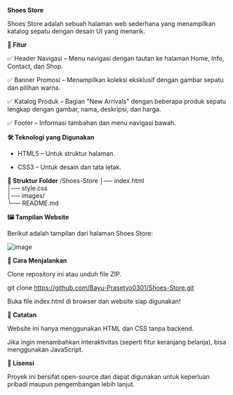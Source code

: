 **Shoes Store**

Shoes Store adalah sebuah halaman web sederhana yang menampilkan katalog sepatu dengan desain UI yang menarik.

**📌 Fitur**

✅ Header Navigasi – Menu navigasi dengan tautan ke halaman Home, Info, Contact, dan Shop.

✅ Banner Promosi – Menampilkan koleksi eksklusif dengan gambar sepatu dan pilihan warna.

✅ Katalog Produk – Bagian "New Arrivals" dengan beberapa produk sepatu lengkap dengan gambar, nama, deskripsi, dan harga.

✅ Footer – Informasi tambahan dan menu navigasi bawah.

**🛠️ Teknologi yang Digunakan**

- HTML5 – Untuk struktur halaman.

- CSS3 – Untuk desain dan tata letak.

**📂 Struktur Folder**
/Shoes-Store
│── index.html   
│── style.css      
│── images/         
└── README.md  

**🖼️ Tampilan Website**

Berikut adalah tampilan dari halaman Shoes Store:

![image](https://github.com/user-attachments/assets/8cff3974-642a-4728-bd7e-a5bb70437687)


**🚀 Cara Menjalankan**

Clone repository ini atau unduh file ZIP.

git clone  https://github.com/Bayu-Prasetyo0301/Shoes-Store.git

Buka file index.html di browser dan website siap digunakan!

**📌 Catatan**

Website ini hanya menggunakan HTML dan CSS tanpa backend.

Jika ingin menambahkan interaktivitas (seperti fitur keranjang belanja), bisa menggunakan JavaScript.

**📜 Lisensi**

Proyek ini bersifat open-source dan dapat digunakan untuk keperluan pribadi maupun pengembangan lebih lanjut.
